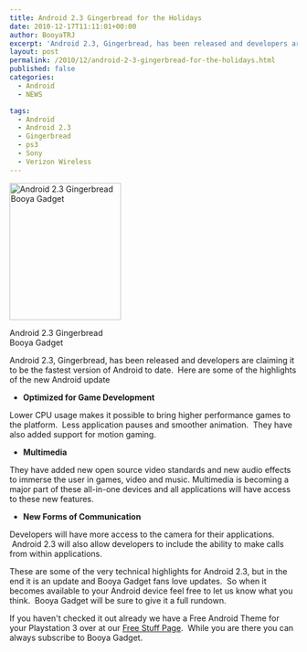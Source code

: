 ```yaml
---
title: Android 2.3 Gingerbread for the Holidays
date: 2010-12-17T11:11:01+00:00
author: BooyaTRJ
excerpt: 'Android 2.3, Gingerbread, has been released and developers are claiming it to be the fastest version of Android to date.  Here are some of the highlights of the new Android update'
layout: post
permalink: /2010/12/android-2-3-gingerbread-for-the-holidays.html
published: false
categories:
  - Android
  - NEWS

tags:
  - Android
  - Android 2.3
  - Gingerbread
  - ps3
  - Sony
  - Verizon Wireless
---
```

<div id="attachment_2289" style="width: 205px" class="wp-caption alignleft">
  <a href="http://www.booyagadget.com/wp-content/uploads/2010/12/gingerdroid.jpg"><img class="size-full wp-image-2289" title="Android 2.3 Gingerbread Booya Gadget" src="http://www.booyagadget.com/wp-content/uploads/2010/12/gingerdroid.jpg" alt="Android 2.3 Gingerbread Booya Gadget" width="195" height="240" /></a>
  
  <p class="wp-caption-text">
    Android 2.3 Gingerbread Booya Gadget
  </p>
</div>

Android 2.3, Gingerbread, has been released and developers are claiming it to be the fastest version of Android to date.  Here are some of the highlights of the new Android update

  * **Optimized for Game Development**

Lower CPU usage makes it possible to bring higher performance games to the platform.  Less application pauses and smoother animation.  They have also added support for motion gaming.

  * **Multimedia**

They have added new open source video standards and new audio effects to immerse the user in games, video and music. Multimedia is becoming a major part of these all-in-one devices and all applications will have access to these new features.

  * **New Forms of Communication**

Developers will have more access to the camera for their applications.  Android 2.3 will also allow developers to include the ability to make calls from within applications.

These are some of the very technical highlights for Android 2.3, but in the end it is an update and Booya Gadget fans love updates.  So when it becomes available to your Android device feel free to let us know what you think.  Booya Gadget will be sure to give it a full rundown.

If you haven't checked it out already we have a Free Android Theme for your Playstation 3 over at our [Free Stuff Page](http://www.booyagadget.com/free-download-stuff).  While you are there you can always subscribe to Booya Gadget.